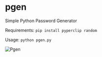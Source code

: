 # pgen
Simple Python Password Generator

Requirements: `pip install pyperclip random`

Usage: `python pgen.py`

![Pgen](https://raw.githubusercontent.com/f1s3c/pgen/master/pgen.png)
